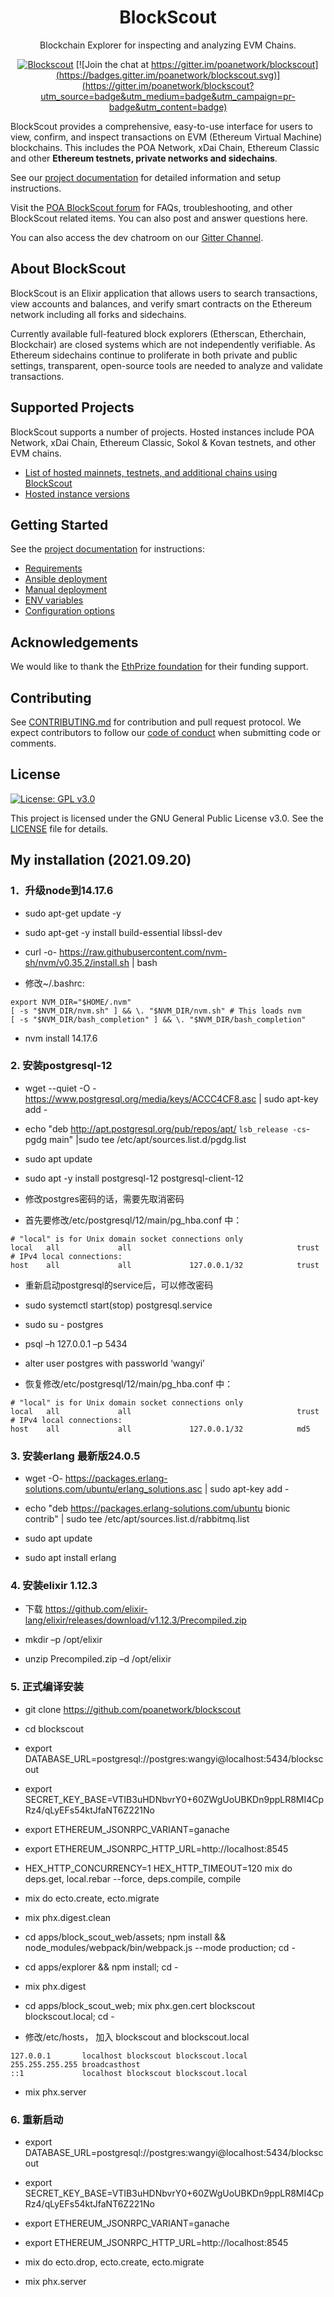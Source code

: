 <h1 align="center">BlockScout</h1>
<p align="center">Blockchain Explorer for inspecting and analyzing EVM Chains.</p>
<div align="center">

[![Blockscout](https://github.com/blockscout/blockscout/workflows/Blockscout/badge.svg?branch=master)](https://github.com/blockscout/blockscout/actions) [![Join the chat at https://gitter.im/poanetwork/blockscout](https://badges.gitter.im/poanetwork/blockscout.svg)](https://gitter.im/poanetwork/blockscout?utm_source=badge&utm_medium=badge&utm_campaign=pr-badge&utm_content=badge)

</div>

BlockScout provides a comprehensive, easy-to-use interface for users to view, confirm, and inspect transactions on EVM (Ethereum Virtual Machine) blockchains. This includes the POA Network, xDai Chain, Ethereum Classic and other **Ethereum testnets, private networks and sidechains**.

See our [project documentation](https://docs.blockscout.com/) for detailed information and setup instructions.

Visit the [POA BlockScout forum](https://forum.poa.network/c/blockscout) for FAQs, troubleshooting, and other BlockScout related items. You can also post and answer questions here.

You can also access the dev chatroom on our [Gitter Channel](https://gitter.im/poanetwork/blockscout).

## About BlockScout

BlockScout is an Elixir application that allows users to search transactions, view accounts and balances, and verify smart contracts on the Ethereum network including all forks and sidechains.

Currently available full-featured block explorers (Etherscan, Etherchain, Blockchair) are closed systems which are not independently verifiable.  As Ethereum sidechains continue to proliferate in both private and public settings, transparent, open-source tools are needed to analyze and validate transactions.

## Supported Projects

BlockScout supports a number of projects. Hosted instances include POA Network, xDai Chain, Ethereum Classic, Sokol & Kovan testnets, and other EVM chains. 

- [List of hosted mainnets, testnets, and additional chains using BlockScout](https://docs.blockscout.com/for-projects/supported-projects)
- [Hosted instance versions](https://docs.blockscout.com/about/use-cases/hosted-blockscout)


## Getting Started

See the [project documentation](https://docs.blockscout.com/) for instructions:
- [Requirements](https://docs.blockscout.com/for-developers/information-and-settings/requirements)
- [Ansible deployment](https://docs.blockscout.com/for-developers/ansible-deployment)
- [Manual deployment](https://docs.blockscout.com/for-developers/manual-deployment)
- [ENV variables](https://docs.blockscout.com/for-developers/information-and-settings/env-variables)
- [Configuration options](https://docs.blockscout.com/for-developers/configuration-options)


## Acknowledgements

We would like to thank the [EthPrize foundation](http://ethprize.io/) for their funding support.

## Contributing

See [CONTRIBUTING.md](CONTRIBUTING.md) for contribution and pull request protocol. We expect contributors to follow our [code of conduct](CODE_OF_CONDUCT.md) when submitting code or comments.

## License

[![License: GPL v3.0](https://img.shields.io/badge/License-GPL%20v3-blue.svg)](https://www.gnu.org/licenses/gpl-3.0)

This project is licensed under the GNU General Public License v3.0. See the [LICENSE](LICENSE) file for details.

## My installation (2021.09.20)

### 1．升级node到14.17.6

* sudo apt-get update -y
* sudo apt-get -y install build-essential libssl-dev
* curl -o- https://raw.githubusercontent.com/nvm-sh/nvm/v0.35.2/install.sh | bash

* 修改~/.bashrc:
```
export NVM_DIR="$HOME/.nvm"
[ -s "$NVM_DIR/nvm.sh" ] && \. "$NVM_DIR/nvm.sh" # This loads nvm
[ -s "$NVM_DIR/bash_completion" ] && \. "$NVM_DIR/bash_completion" 
```
* nvm install 14.17.6

### 2. 安装postgresql-12

* wget --quiet -O - https://www.postgresql.org/media/keys/ACCC4CF8.asc | sudo apt-key add -
* echo "deb http://apt.postgresql.org/pub/repos/apt/ `lsb_release -cs`-pgdg main" |sudo tee  /etc/apt/sources.list.d/pgdg.list

* sudo apt update
* sudo apt -y install postgresql-12 postgresql-client-12

* 修改postgres密码的话，需要先取消密码

* 首先要修改/etc/postgresql/12/main/pg_hba.conf 中：
```
# "local" is for Unix domain socket connections only
local   all             all                                     trust
# IPv4 local connections:
host    all             all             127.0.0.1/32            trust
```
* 重新启动postgresql的service后，可以修改密码
* sudo systemctl start(stop) postgresql.service
* sudo su - postgres
* psql –h 127.0.0.1 –p 5434
* alter user postgres with passworld ‘wangyi’

* 恢复修改/etc/postgresql/12/main/pg_hba.conf 中：
```
# "local" is for Unix domain socket connections only
local   all             all                                     trust
# IPv4 local connections:
host    all             all             127.0.0.1/32            md5
```

### 3. 安装erlang 最新版24.0.5

* wget -O- https://packages.erlang-solutions.com/ubuntu/erlang_solutions.asc | sudo apt-key add -
* echo "deb https://packages.erlang-solutions.com/ubuntu bionic contrib" | sudo tee /etc/apt/sources.list.d/rabbitmq.list

* sudo apt update
* sudo apt install erlang

### 4. 安装elixir 1.12.3

* 下载 https://github.com/elixir-lang/elixir/releases/download/v1.12.3/Precompiled.zip

* mkdir –p /opt/elixir
* unzip Precompiled.zip –d /opt/elixir

### 5. 正式编译安装

* git clone https://github.com/poanetwork/blockscout
* cd blockscout

* export DATABASE_URL=postgresql://postgres:wangyi@localhost:5434/blockscout
* export SECRET_KEY_BASE=VTIB3uHDNbvrY0+60ZWgUoUBKDn9ppLR8MI4CpRz4/qLyEFs54ktJfaNT6Z221No

* export ETHEREUM_JSONRPC_VARIANT=ganache
* export ETHEREUM_JSONRPC_HTTP_URL=http://localhost:8545

* HEX_HTTP_CONCURRENCY=1 HEX_HTTP_TIMEOUT=120 mix do deps.get, local.rebar --force, deps.compile, compile
* mix do ecto.create, ecto.migrate

* mix phx.digest.clean

* cd apps/block_scout_web/assets; npm install && node_modules/webpack/bin/webpack.js --mode production; cd -
* cd apps/explorer && npm install; cd -
* mix phx.digest
* cd apps/block_scout_web; mix phx.gen.cert blockscout blockscout.local; cd -

* 修改/etc/hosts， 加入 blockscout and blockscout.local 
```
127.0.0.1       localhost blockscout blockscout.local
255.255.255.255 broadcasthost
::1             localhost blockscout blockscout.local
```
* mix phx.server

### 6. 重新启动

* export DATABASE_URL=postgresql://postgres:wangyi@localhost:5434/blockscout
* export SECRET_KEY_BASE=VTIB3uHDNbvrY0+60ZWgUoUBKDn9ppLR8MI4CpRz4/qLyEFs54ktJfaNT6Z221No

* export ETHEREUM_JSONRPC_VARIANT=ganache
* export ETHEREUM_JSONRPC_HTTP_URL=http://localhost:8545

* mix do ecto.drop, ecto.create, ecto.migrate
* mix phx.server

